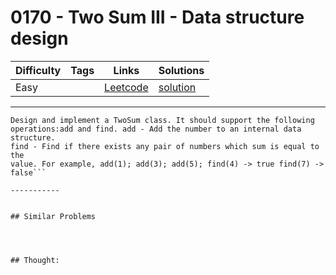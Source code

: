 # 0170 - Two Sum III - Data structure design

Difficulty  | Tags | Links | Solutions
----------- | ---- | ----- | -----
Easy |  | [Leetcode](https://leetcode.com/problems/two-sum-iii-data-structure-design) | [solution](https://leetcode.com/problems/two-sum-iii-data-structure-design/solution/)


-----------

```
Design and implement a TwoSum class. It should support the following
operations:add and find. add - Add the number to an internal data structure.
find - Find if there exists any pair of numbers which sum is equal to the
value. For example, add(1); add(3); add(5); find(4) -> true find(7) -> false```

-----------


## Similar Problems




## Thought:
